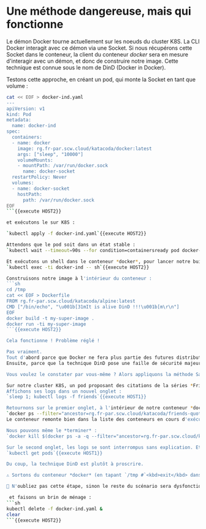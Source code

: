 # Une méthode dangereuse, mais qui fonctionne

Le démon Docker tourne actuellement sur les noeuds du cluster K8S. La CLI Docker interagit avec ce démon via une Socket. Si nous récupérons cette Socket dans le conteneur, la client du conteneur *docker* sera en mesure d'interagir avec un démon, et donc de construire notre image.
Cette technique est connue sous le nom de DinD (Docker in Docker).

Testons cette approche, en créant un pod, qui monte la Socket en tant que volume :
```sh
cat << EOF > docker-ind.yaml
---
apiVersion: v1
kind: Pod
metadata:
  name: docker-ind
spec:
  containers:
  - name: docker
    image: rg.fr-par.scw.cloud/katacoda/docker:latest
    args: ["sleep", "10000"]
    volumeMounts:
    - mountPath: /var/run/docker.sock
      name: docker-socket
  restartPolicy: Never
  volumes:
  - name: docker-socket
    hostPath:
      path: /var/run/docker.sock
EOF
```{{execute HOST2}}

et exécutons le sur K8S :

`kubectl apply -f docker-ind.yaml`{{execute HOST2}}

Attendons que le pod soit dans un état stable :
`kubectl wait --timeout=90s --for condition=containersready pod docker-ind`{{execute HOST1}}

Et exécutons un shell dans le conteneur *docker*, pour lancer notre build :
`kubectl exec -ti docker-ind -- sh`{{execute HOST2}}

Construisons notre image à l'intérieur du conteneur :
```sh
cd /tmp
cat << EOF > Dockerfile
FROM rg.fr-par.scw.cloud/katacoda/alpine:latest
CMD ["/bin/echo", "\u001b[31mIt is alive DinD !!!\u001b[m\r\n"]
EOF
docker build -t my-super-image .
docker run -ti my-super-image
```{{execute HOST2}}

Cela fonctionne ! Problème réglé !

Pas vraiment.
Tout d'abord parce que Docker ne fera plus partie des futures distributions K8S.
Ensuite, parce que la technique DinD pose une faille de sécurité majeure : accéder au démon Docker de l'hôte depuis un conteneur peut conduire à des effets de bords a minima gênants.

Vous voulez le constater par vous-même ? Alors appliquons la méthode Saint Thomas (qui ne croit que ce qu'il voit).

Sur notre cluster K8S, un pod proposant des citations de la séries *Friends* s'exécute.
Affichons ses logs dans un nouvel onglet :
`sleep 1; kubectl logs -f friends`{{execute HOST1}}

Retournons sur le premier onglet, à l'intérieur de notre conteneur *docker*. Nous pouvons requêter le démon du noeud K8S, via la Socket montée en volume. Cherchons notre conteneur *friends* :
`docker ps --filter="ancestor=rg.fr-par.scw.cloud/katacoda/friends-quotes:latest"`{{execute HOST2}}
Le conteneur remonte bien dans la liste des conteneurs en cours d'exécution, nous avons donc accès à tous les conteneurs du noeud.

Nous pouvons même le *terminer* :
`docker kill $(docker ps -a -q --filter="ancestor=rg.fr-par.scw.cloud/katacoda/friends-quotes:latest" --format="{{.ID}}")`{{execute HOST2}}

Sur le second onglet, les logs se sont interrompus sans explication. Et le statut du pod est édifiant :
`kubectl get pods`{{execute HOST1}}

Du coup, la technique DinD est plutôt à proscrire.

⚠️ Sortons du conteneur *docker* (en tapant `/tmp #`<kbd>exit</kbd> dans le terminal 2)⚠️

🚩 N'oubliez pas cette étape, sinon le reste du scénario sera dysfonctionnel.

 et faisons un brin de ménage :
```sh
kubectl delete -f docker-ind.yaml &
clear
```{{execute HOST2}}
